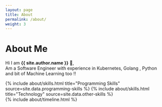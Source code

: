 ```yaml
---
layout: page
title: About
permalink: /about/
weight: 3
---
```


# **About Me**

Hi I am **{{ site.author.name }}** :wave:,<br>
Am a Software Engineer with experience in Kubernetes, Golang , Python and bit of Machine Learning too !! 

<div class="row">
{% include about/skills.html title="Programming Skills" source=site.data.programming-skills %}
{% include about/skills.html title="Technology" source=site.data.other-skills %}
</div>

<div class="row">
{% include about/timeline.html %}
</div>
